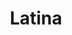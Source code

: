---
title: Latina
date: 
draft: false

# descripcion
description : Aro pasante de plata con marquesitas. 

materials: Plata 925

color: Plateado

dimensions: 1,2cm diam

code: 01-02-0362

type: "Aros"

categories: []

price: $2.210,00

price_eftvo: $1.880,00

# Images
# first image will be shown in the product page
images:
  # - image: "images/path_to_image"
  # La ubicacion de las imagenes es imagenes/Aros/Aros.Marquesita/01-02-0362-latina
  - image: "./images/aros/marquesita/01-02-0362-redondo-con-centro_a.JPG"
  - image: "./images/aros/marquesita/01-02-0362-redondo-con-centro_b.JPG"
---